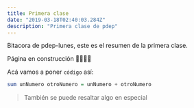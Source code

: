```yaml
---
title: Primera clase
date: "2019-03-18T02:40:03.284Z"
description: "Primera clase de pdep"
---
```


Bitacora de pdep-lunes, este es el resumen de la primera clase.

Página en construcción 👩‍💻👨‍💻

Acá vamos a poner `código` así:
```haskell
sum unNumero otroNumero = unNumero + otroNumero
```

> También se puede resaltar algo en especial

<div style='margin-top: 300px;'></div>